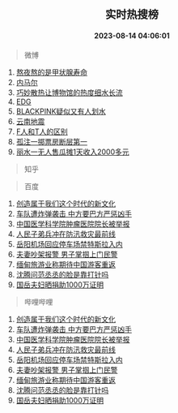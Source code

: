 <div align="center"><h2>实时热搜榜</h2><h4>2023-08-14 04:06:01</h4></div>

> 微博  

1. [熬夜熬的是甲状腺寿命](https://s.weibo.com/weibo?q=%23%E7%86%AC%E5%A4%9C%E7%86%AC%E7%9A%84%E6%98%AF%E7%94%B2%E7%8A%B6%E8%85%BA%E5%AF%BF%E5%91%BD%23&t=31&band_rank=1&Refer=top)<br />
2. [内马尔](https://s.weibo.com/weibo?q=%E5%86%85%E9%A9%AC%E5%B0%94&t=31&band_rank=2&Refer=top)<br />
3. [巧妙散热让博物馆的热度细水长流](https://s.weibo.com/weibo?q=%23%E5%B7%A7%E5%A6%99%E6%95%A3%E7%83%AD%E8%AE%A9%E5%8D%9A%E7%89%A9%E9%A6%86%E7%9A%84%E7%83%AD%E5%BA%A6%E7%BB%86%E6%B0%B4%E9%95%BF%E6%B5%81%23&t=31&band_rank=3&Refer=top)<br />
4. [EDG](https://s.weibo.com/weibo?q=EDG&t=31&band_rank=4&Refer=top)<br />
5. [BLACKPINK疑似又有人划水](https://s.weibo.com/weibo?q=%23BLACKPINK%E7%96%91%E4%BC%BC%E5%8F%88%E6%9C%89%E4%BA%BA%E5%88%92%E6%B0%B4%23&t=31&band_rank=5&Refer=top)<br />
6. [云南地震](https://s.weibo.com/weibo?q=%23%E4%BA%91%E5%8D%97%E5%9C%B0%E9%9C%87%23&t=31&band_rank=6&Refer=top)<br />
7. [F人和T人的区别](https://s.weibo.com/weibo?q=%23F%E4%BA%BA%E5%92%8CT%E4%BA%BA%E7%9A%84%E5%8C%BA%E5%88%AB%23&t=31&band_rank=7&Refer=top)<br />
8. [孤注一掷票房断层第一](https://s.weibo.com/weibo?q=%23%E5%AD%A4%E6%B3%A8%E4%B8%80%E6%8E%B7%E7%A5%A8%E6%88%BF%E6%96%AD%E5%B1%82%E7%AC%AC%E4%B8%80%23&t=31&band_rank=8&Refer=top)<br />
9. [丽水一无人售瓜摊1天收入2000多元](https://s.weibo.com/weibo?q=%23%E4%B8%BD%E6%B0%B4%E4%B8%80%E6%97%A0%E4%BA%BA%E5%94%AE%E7%93%9C%E6%91%8A1%E5%A4%A9%E6%94%B6%E5%85%A52000%E5%A4%9A%E5%85%83%23&t=31&band_rank=9&Refer=top)<br />

> 知乎  


> 百度  

1. [创造属于我们这个时代的新文化](https://www.baidu.com/s?wd=%E5%88%9B%E9%80%A0%E5%B1%9E%E4%BA%8E%E6%88%91%E4%BB%AC%E8%BF%99%E4%B8%AA%E6%97%B6%E4%BB%A3%E7%9A%84%E6%96%B0%E6%96%87%E5%8C%96&sa=fyb_news&rsv_dl=fyb_news)<br />
2. [车队遭炸弹袭击 中方要巴方严惩凶手](https://www.baidu.com/s?wd=%E8%BD%A6%E9%98%9F%E9%81%AD%E7%82%B8%E5%BC%B9%E8%A2%AD%E5%87%BB+%E4%B8%AD%E6%96%B9%E8%A6%81%E5%B7%B4%E6%96%B9%E4%B8%A5%E6%83%A9%E5%87%B6%E6%89%8B&sa=fyb_news&rsv_dl=fyb_news)<br />
3. [中国医学科学院肿瘤医院院长被举报](https://www.baidu.com/s?wd=%E4%B8%AD%E5%9B%BD%E5%8C%BB%E5%AD%A6%E7%A7%91%E5%AD%A6%E9%99%A2%E8%82%BF%E7%98%A4%E5%8C%BB%E9%99%A2%E9%99%A2%E9%95%BF%E8%A2%AB%E4%B8%BE%E6%8A%A5&sa=fyb_news&rsv_dl=fyb_news)<br />
4. [人民子弟兵冲在防汛救灾最前线](https://www.baidu.com/s?wd=%E4%BA%BA%E6%B0%91%E5%AD%90%E5%BC%9F%E5%85%B5%E5%86%B2%E5%9C%A8%E9%98%B2%E6%B1%9B%E6%95%91%E7%81%BE%E6%9C%80%E5%89%8D%E7%BA%BF&sa=fyb_news&rsv_dl=fyb_news)<br />
5. [岳阳机场回应停车场禁特斯拉入内](https://www.baidu.com/s?wd=%E5%B2%B3%E9%98%B3%E6%9C%BA%E5%9C%BA%E5%9B%9E%E5%BA%94%E5%81%9C%E8%BD%A6%E5%9C%BA%E7%A6%81%E7%89%B9%E6%96%AF%E6%8B%89%E5%85%A5%E5%86%85&sa=fyb_news&rsv_dl=fyb_news)<br />
6. [夫妻吵架报警 男子掌掴上门民警](https://www.baidu.com/s?wd=%E5%A4%AB%E5%A6%BB%E5%90%B5%E6%9E%B6%E6%8A%A5%E8%AD%A6+%E7%94%B7%E5%AD%90%E6%8E%8C%E6%8E%B4%E4%B8%8A%E9%97%A8%E6%B0%91%E8%AD%A6&sa=fyb_news&rsv_dl=fyb_news)<br />
7. [缅甸旅游业称期待中国游客重返](https://www.baidu.com/s?wd=%E7%BC%85%E7%94%B8%E6%97%85%E6%B8%B8%E4%B8%9A%E7%A7%B0%E6%9C%9F%E5%BE%85%E4%B8%AD%E5%9B%BD%E6%B8%B8%E5%AE%A2%E9%87%8D%E8%BF%94&sa=fyb_news&rsv_dl=fyb_news)<br />
8. [沈腾问范丞丞的脸是靠打针吗](https://www.baidu.com/s?wd=%E6%B2%88%E8%85%BE%E9%97%AE%E8%8C%83%E4%B8%9E%E4%B8%9E%E7%9A%84%E8%84%B8%E6%98%AF%E9%9D%A0%E6%89%93%E9%92%88%E5%90%97&sa=fyb_news&rsv_dl=fyb_news)<br />
9. [国岳夫妇晒捐助1000万证明](https://www.baidu.com/s?wd=%E5%9B%BD%E5%B2%B3%E5%A4%AB%E5%A6%87%E6%99%92%E6%8D%90%E5%8A%A91000%E4%B8%87%E8%AF%81%E6%98%8E&sa=fyb_news&rsv_dl=fyb_news)<br />

> 哔哩哔哩  

1. [创造属于我们这个时代的新文化](https://www.baidu.com/s?wd=%E5%88%9B%E9%80%A0%E5%B1%9E%E4%BA%8E%E6%88%91%E4%BB%AC%E8%BF%99%E4%B8%AA%E6%97%B6%E4%BB%A3%E7%9A%84%E6%96%B0%E6%96%87%E5%8C%96&sa=fyb_news&rsv_dl=fyb_news)<br />
2. [车队遭炸弹袭击 中方要巴方严惩凶手](https://www.baidu.com/s?wd=%E8%BD%A6%E9%98%9F%E9%81%AD%E7%82%B8%E5%BC%B9%E8%A2%AD%E5%87%BB+%E4%B8%AD%E6%96%B9%E8%A6%81%E5%B7%B4%E6%96%B9%E4%B8%A5%E6%83%A9%E5%87%B6%E6%89%8B&sa=fyb_news&rsv_dl=fyb_news)<br />
3. [中国医学科学院肿瘤医院院长被举报](https://www.baidu.com/s?wd=%E4%B8%AD%E5%9B%BD%E5%8C%BB%E5%AD%A6%E7%A7%91%E5%AD%A6%E9%99%A2%E8%82%BF%E7%98%A4%E5%8C%BB%E9%99%A2%E9%99%A2%E9%95%BF%E8%A2%AB%E4%B8%BE%E6%8A%A5&sa=fyb_news&rsv_dl=fyb_news)<br />
4. [人民子弟兵冲在防汛救灾最前线](https://www.baidu.com/s?wd=%E4%BA%BA%E6%B0%91%E5%AD%90%E5%BC%9F%E5%85%B5%E5%86%B2%E5%9C%A8%E9%98%B2%E6%B1%9B%E6%95%91%E7%81%BE%E6%9C%80%E5%89%8D%E7%BA%BF&sa=fyb_news&rsv_dl=fyb_news)<br />
5. [岳阳机场回应停车场禁特斯拉入内](https://www.baidu.com/s?wd=%E5%B2%B3%E9%98%B3%E6%9C%BA%E5%9C%BA%E5%9B%9E%E5%BA%94%E5%81%9C%E8%BD%A6%E5%9C%BA%E7%A6%81%E7%89%B9%E6%96%AF%E6%8B%89%E5%85%A5%E5%86%85&sa=fyb_news&rsv_dl=fyb_news)<br />
6. [夫妻吵架报警 男子掌掴上门民警](https://www.baidu.com/s?wd=%E5%A4%AB%E5%A6%BB%E5%90%B5%E6%9E%B6%E6%8A%A5%E8%AD%A6+%E7%94%B7%E5%AD%90%E6%8E%8C%E6%8E%B4%E4%B8%8A%E9%97%A8%E6%B0%91%E8%AD%A6&sa=fyb_news&rsv_dl=fyb_news)<br />
7. [缅甸旅游业称期待中国游客重返](https://www.baidu.com/s?wd=%E7%BC%85%E7%94%B8%E6%97%85%E6%B8%B8%E4%B8%9A%E7%A7%B0%E6%9C%9F%E5%BE%85%E4%B8%AD%E5%9B%BD%E6%B8%B8%E5%AE%A2%E9%87%8D%E8%BF%94&sa=fyb_news&rsv_dl=fyb_news)<br />
8. [沈腾问范丞丞的脸是靠打针吗](https://www.baidu.com/s?wd=%E6%B2%88%E8%85%BE%E9%97%AE%E8%8C%83%E4%B8%9E%E4%B8%9E%E7%9A%84%E8%84%B8%E6%98%AF%E9%9D%A0%E6%89%93%E9%92%88%E5%90%97&sa=fyb_news&rsv_dl=fyb_news)<br />
9. [国岳夫妇晒捐助1000万证明](https://www.baidu.com/s?wd=%E5%9B%BD%E5%B2%B3%E5%A4%AB%E5%A6%87%E6%99%92%E6%8D%90%E5%8A%A91000%E4%B8%87%E8%AF%81%E6%98%8E&sa=fyb_news&rsv_dl=fyb_news)<br />
